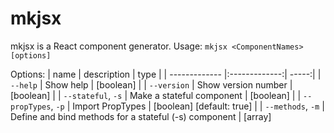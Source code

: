# mkjsx

mkjsx is a React component generator.
Usage:
`mkjsx <ComponentNames> [options]`

Options:
| name        | description           | type  |
| ------------- |:-------------:| -----:|
| `--help` | Show help | [boolean] |
| `--version` | Show version number | [boolean] |
| `--stateful`, `-s` | Make a stateful component | [boolean] |
| `--propTypes`, `-p` | Import PropTypes | [boolean] [default: true] |
| `--methods`, `-m` | Define and bind methods for a stateful (-s) component | [array]